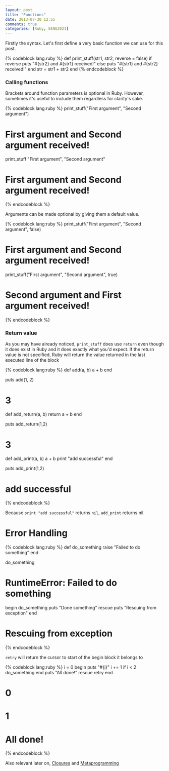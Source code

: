 ```yaml
---
layout: post
title: "Functions"
date: 2013-07-30 12:55
comments: true
categories: [Ruby, SENG2021]
---
```


Firstly the syntax. Let's first define a very basic function we can use for this post.

{% codeblock lang:ruby %}
def print_stuff(str1, str2, reverse = false)
  if reverse
    puts "#{str2} and #{str1} received!"
  else
    puts "#{str1} and #{str2} received!"
  end
  str = str1 + str2
end
{% endcodeblock %}

### Calling functions

Brackets around function parameters is optional in Ruby. However, sometimes it's useful to include them regardless for clarity's sake.

{% codeblock lang:ruby %}
print_stuff("First argument", "Second argument")
# First argument and Second argument received!

print_stuff "First argument", "Second argument"
# First argument and Second argument received!
{% endcodeblock %}

Arguments can be made optional by giving them a default value.

{% codeblock lang:ruby %}
print_stuff("First argument", "Second argument", false)
# First argument and Second argument received!

print_stuff("First argument", "Second argument", true)
# Second argument and First argument received!
{% endcodeblock %}

### Return value

As you may have already noticed, ```print_stuff``` does use ```return``` even though it does exist in Ruby and it does exactly what you'd expect. If the return value is not specified, Ruby will return the value returned in the last executed line of the block

{% codeblock lang:ruby %}
def add(a, b)
  a + b
end

puts add(1, 2)
# 3

def add_return(a, b)
  return a + b
end

puts add_return(1,2)
# 3

def add_print(a, b)
  a + b
  print "add successful"
end

puts add_print(1,2)
# add successful
{% endcodeblock %}

Because ```print "add successful"``` returns ```nil```, ```add_print``` returns nil.

# Error Handling

{% codeblock lang:ruby %}
def do_something
  raise "Failed to do something"
end

do_something
# RuntimeError: Failed to do something

begin
  do_something
  puts "Done something"
rescue
  puts "Rescuing from exception"
end
# Rescuing from exception
{% endcodeblock %}

```retry``` will return the cursor to start of the begin block it belongs to

{% codeblock lang:ruby %}
i = 0
begin
  puts "#{i}"
  i += 1
  if i < 2
    do_something
  end
  puts "All done!"
rescue
  retry
end
# 0
# 1
# All done!
{% endcodeblock %}

Also relevant later on, [Closures][1] and [Metaprogramming][2]

  [1]: http://innig.net/software/ruby/closures-in-ruby
  [2]: https://rubymonk.com/learning/books/2-metaprogramming-ruby/chapters/32-introduction-to-metaprogramming/lessons/75-being-meta
